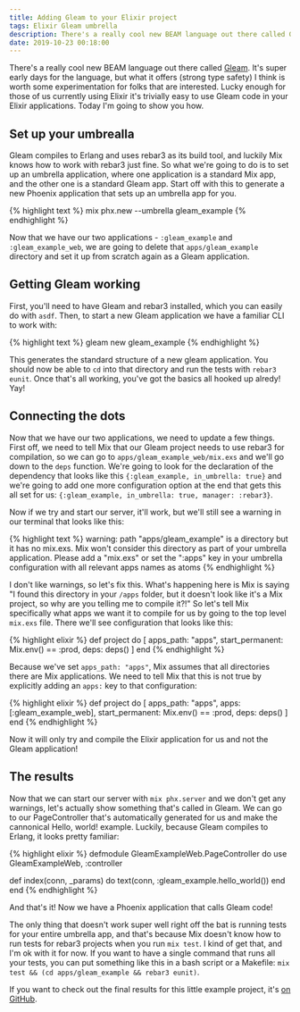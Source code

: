 ```yaml
---
title: Adding Gleam to your Elixir project
tags: Elixir Gleam umbrella
description: There's a really cool new BEAM language out there called Gleam. It's super early days for the language, but what it offers (strong type safety) I think is worth some experimentation for folks that are interested.
date: 2019-10-23 00:18:00
---
```


There's a really cool new BEAM language out there called [Gleam](https://gleam.run/). It's super early
days for the language, but what it offers (strong type safety) I think is worth
some experimentation for folks that are interested. Lucky enough for those of us
currently using Elixir it's trivially easy to use Gleam code in your Elixir
applications. Today I'm going to show you how.

## Set up your umbrealla

Gleam compiles to Erlang and uses rebar3 as its build tool, and luckily Mix
knows how to work with rebar3 just fine. So what we're going to do is to set up
an umbrella application, where one application is a standard Mix app, and the
other one is a standard Gleam app. Start off with this to generate a new Phoenix
application that sets up an umbrella app for you.

{% highlight text %}
mix phx.new --umbrella gleam_example
{% endhighlight %}

Now that we have our two applications - `:gleam_example` and
`:gleam_example_web`, we are going to delete that `apps/gleam_example` directory
and set it up from scratch again as a Gleam application.

## Getting Gleam working

First, you'll need to have Gleam and rebar3 installed, which you can easily do
with `asdf`. Then, to start a new Gleam application we have a familiar CLI to
work with:

{% highlight text %}
gleam new gleam_example
{% endhighlight %}

This generates the standard structure of a new gleam application. You should now
be able to `cd` into that directory and run the tests with `rebar3 eunit`. Once
that's all working, you've got the basics all hooked up alredy! Yay!

## Connecting the dots

Now that we have our two applications, we need to update a few things. First
off, we need to tell Mix that our Gleam project needs to use rebar3 for
compilation, so we can go to `apps/gleam_example_web/mix.exs` and we'll go down
to the `deps` function. We're going to look for the declaration of the
dependency that looks like this `{:gleam_example, in_umbrella: true}` and we're
going to add one more configuration option at the end that gets this all set for
us: `{:gleam_example, in_umbrella: true, manager: :rebar3}`.

Now if we try and start our server, it'll work, but we'll still see a warning in
our terminal that looks like this:

{% highlight text %}
warning: path "apps/gleam_example" is a directory but it has no mix.exs. Mix
won't consider this directory as part of your umbrella application. Please add
a "mix.exs" or set the ":apps" key in your umbrella configuration with all
relevant apps names as atoms
{% endhighlight %}

I don't like warnings, so let's fix this. What's happening here is Mix is saying
"I found this directory in your `/apps` folder, but it doesn't look like it's a
Mix project, so why are you telling me to compile it?!" So let's tell Mix
specifically what apps we want it to compile for us by going to the top level
`mix.exs` file. There we'll see configuration that looks like this:

{% highlight elixir %}
  def project do
    [
      apps_path: "apps",
      start_permanent: Mix.env() == :prod,
      deps: deps()
    ]
  end
{% endhighlight %}

Because we've set `apps_path: "apps"`, Mix assumes that all directories there
are Mix applications. We need to tell Mix that this is not true by explicitly
adding an `apps:` key to that configuration:

{% highlight elixir %}
  def project do
    [
      apps_path: "apps",
      apps: [:gleam_example_web],
      start_permanent: Mix.env() == :prod,
      deps: deps()
    ]
  end
{% endhighlight %}

Now it will only try and compile the Elixir application for us and not the Gleam
application!

## The results

Now that we can start our server with `mix phx.server` and we don't get any
warnings, let's actually show something that's called in Gleam. We can go to our
PageController that's automatically generated for us and make the cannonical
Hello, world! example. Luckily, because Gleam compiles to Erlang, it looks
pretty familiar:

{% highlight elixir %}
defmodule GleamExampleWeb.PageController do
  use GleamExampleWeb, :controller

  def index(conn, _params) do
    text(conn, :gleam_example.hello_world())
  end
end
{% endhighlight %}

And that's it! Now we have a Phoenix application that calls Gleam code!

The only thing that doesn't work super well right off the bat is running tests
for your entire umbrella app, and that's because Mix doesn't know how to run
tests for rebar3 projects when you run `mix test`. I kind of get that, and I'm
ok with it for now. If you want to have a single command that runs all your
tests, you can put something like this in a bash script or a Makefile: `mix test
&& (cd apps/gleam_example && rebar3 eunit)`.

If you want to check out the final results for this little example project, it's
[on GitHub](https://github.com/devonestes/gleam_example).
